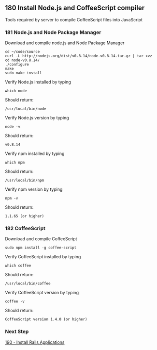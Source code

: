## 180 Install Node.js and CoffeeScript compiler
Tools required by server to compile CoffeeScript files into JavaScript

### 181 Node.js and Node Package Manager

Download and compile node.js and Node Package Manager

```
cd ~/code/source
curl -L http://nodejs.org/dist/v0.8.14/node-v0.8.14.tar.gz | tar xvz
cd node-v0.8.14/
./configure
make
sudo make install
```

Verify Node.js installed by typing

```
which node
```

Should return:

```console
/usr/local/bin/node
```

Verify Node.js version by typing

```
node -v
```

Should return:

```console
v0.8.14
```

Verify npm installed by typing

```
which npm
```

Should return:

```console
/usr/local/bin/npm
```

Verify npm version by typing

```
npm -v
```

Should return:

```console
1.1.65 (or higher)
```

### 182 CoffeeScript

Download and compile CoffeeScript

```
sudo npm install -g coffee-script
```

Verify CoffeeScript installed by typing

```
which coffee
```

Should return:

```console
/usr/local/bin/coffee
```

Verify CoffeeScript version by typing

```
coffee -v
```

Should return:

```console
CoffeeScript version 1.4.0 (or higher)
```

### Next Step

[190 - Install Rails Applications](https://github.com/remomueller/documentation/tree/master/macosx/190-install-rails-applications.md)
